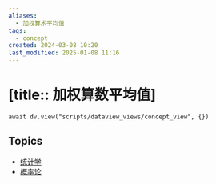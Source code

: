 ```yaml
---
aliases:
  - 加权算术平均值
tags:
  - concept
created: 2024-03-08 10:20
last_modified: 2025-01-08 11:16
---
```


# [title:: 加权算数平均值]

```dataviewjs
await dv.view("scripts/dataview_views/concept_view", {})
```

## Topics

- [统计学](_statistics_.md)
- [概率论](_probability_theory_.md)
